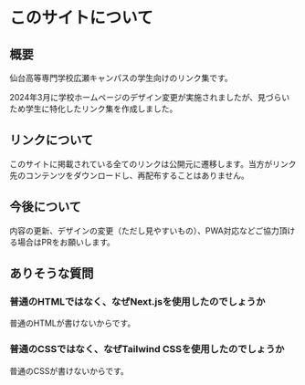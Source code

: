# このサイトについて
## 概要
仙台高等専門学校広瀬キャンパスの学生向けのリンク集です。

2024年3月に学校ホームページのデザイン変更が実施されましたが、見づらいため学生に特化したリンク集を作成しました。

## リンクについて
このサイトに掲載されている全てのリンクは公開元に遷移します。当方がリンク先のコンテンツをダウンロードし、再配布することはありません。

## 今後について
内容の更新、デザインの変更（ただし見やすいもの）、PWA対応などご協力頂ける場合はPRをお願いします。

## ありそうな質問
### 普通のHTMLではなく、なぜNext.jsを使用したのでしょうか
普通のHTMLが書けないからです。

### 普通のCSSではなく、なぜTailwind CSSを使用したのでしょうか
普通のCSSが書けないからです。
